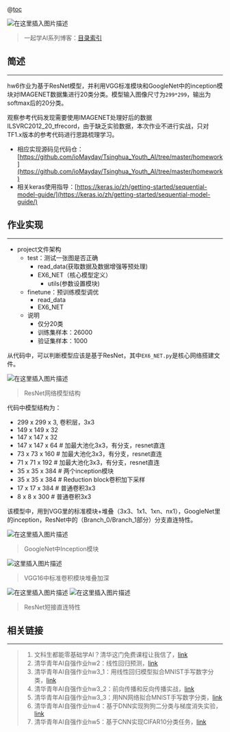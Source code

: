 @[toc](清华青年AI自强作业hw6：基于ResNet实现IMAGENET分类任务)

![在这里插入图片描述](https://img-blog.csdnimg.cn/c3c2e4b7dae44bef909a63d75eeb227f.jpeg)

> 一起学AI系列博客：[目录索引](https://blog.csdn.net/qq_17256689/article/details/130910780)

## 简述

---

hw6作业为基于ResNet模型，并利用VGG标准模块和GoogleNet中的inception模块对IMAGENET数据集进行20类分类。模型输入图像尺寸为`299*299`，输出为softmax后的20分类。

观察参考代码发现需要使用IMAGENET处理好后的数据ILSVRC2012_20_tfrecord，由于缺乏实验数据，本次作业不进行实战，只对TF1.x版本的参考代码进行思路梳理学习。

- 相应实现源码见代码仓：[https://github.com/ioMayday/Tsinghua_Youth_AI/tree/master/homework](https://github.com/ioMayday/Tsinghua_Youth_AI/tree/master/homework)
- 相关keras使用指导：[https://keras.io/zh/getting-started/sequential-model-guide/](https://keras.io/zh/getting-started/sequential-model-guide/)

## 作业实现

---

- project文件架构
    - test：测试一张图是否正确
        - read_data(获取数据及数据增强等预处理)
        - EX6_NET（核心模型定义）
            - utils(参数设置模块)
    - finetune：预训练模型调优
        - read_data
        - EX6_NET
    - 说明
        - 仅分20类
        - 训练集样本：26000
        - 验证集样本：1000

从代码中，可以判断模型应该是基于ResNet，其中`EX6_NET.py`是核心网络搭建文件。

![在这里插入图片描述](https://img-blog.csdnimg.cn/1c6f5aa0e01b4e16ba1d5f3dbe91ee32.png)

> ResNet网络模型结构


代码中模型结构为：

- 299 x 299 x 3, 卷积层，3x3
- 149 x 149 x 32
- 147 x 147 x 32
- 147 x 147 x 64 # 加最大池化3x3，有分支，resnet直连
- 73 x 73 x 160 # 加最大池化3x3，有分支，resnet直连
- 71 x 71 x 192 # 加最大池化3x3，有分支，resnet直连
- 35 x 35 x 384 # 两个inception模块
- 35 x 35 x 384 # Reduction block卷积加下采样
- 17 x 17 x 384 # 普通卷积3x3
- 8 x 8 x 300   # 普通卷积3x3

该模型中，用到VGG里的标准模块+堆叠（3x3、1x1、1xn、nx1），GoogleNet里的inception，ResNet中的（Branch_0/Branch_1部分）分支直连特性。



![在这里插入图片描述](https://img-blog.csdnimg.cn/45dd8627e0f94cdd853e7d0527851563.png)

> GoogleNet中Inception模块


![这里插入图片描述](https://img-blog.csdnimg.cn/9a2189de20ef489b84bcc17067294d87.png)

> VGG16中标准卷积模块堆叠加深

![在这里插入图片描述](https://img-blog.csdnimg.cn/6a51371d7b2e4999b672e862460df459.png)
![在这里插入图片描述](https://img-blog.csdnimg.cn/0e7e71608bbf4b9e9ec2f51db0b100cc.png)

> ResNet短接直连特性



## 相关链接																								

---

> 1. 文科生都能零基础学AI？清华这门免费课程让我信了，[link](https://blog.csdn.net/qq_17256689/article/details/123290351)
> 2. 清华青年AI自强作业hw2：线性回归预测，[link](https://blog.csdn.net/qq_17256689/article/details/124435599)
> 3. 清华青年AI自强作业hw3_1：用线性回归模型拟合MNIST手写数字分类，[link](https://blog.csdn.net/qq_17256689/article/details/131280024)
> 4. 清华青年AI自强作业hw3_2：前向传播和反向传播实战，[link](https://blog.csdn.net/qq_17256689/article/details/124435599)
> 5. 清华青年AI自强作业hw3_3：用NN网络拟合MNIST手写数字分类，[link](https://blog.csdn.net/qq_17256689/article/details/131280109)
> 6. 清华青年AI自强作业hw4：基于DNN实现狗狗二分类与梯度消失实验，[link](https://blog.csdn.net/qq_17256689/article/details/131424142)
> 7. 清华青年AI自强作业hw5：基于CNN实现CIFAR10分类任务，[link]( https://blog.csdn.net/qq_17256689/article/details/131501974)
